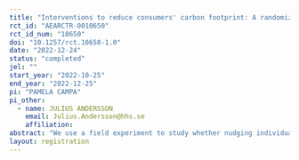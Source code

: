 ```yaml
---
title: "Interventions to reduce consumers' carbon footprint: A randomized evaluation"
rct_id: "AEARCTR-0010650"
rct_id_num: "10650"
doi: "10.1257/rct.10650-1.0"
date: "2022-12-24"
status: "completed"
jel: ""
start_year: "2022-10-25"
end_year: "2022-12-25"
pi: "PAMELA CAMPA"
pi_other:
  - name: JULIUS ANDERSSON
    email: Julius.Andersson@hhs.se
    affiliation: 
abstract: "We use a field experiment to study whether nudging individuals with information about the carbon footprint of their transport choices leads to behavioural changes. A random sample of bank-card owners who typically use private transport (e.g. cars) receives, over a period of two months, regular feedback on the carbon footprint of their transport choices, based on the observed card transactions. Another sample randomly chosen is additionally exposed to customized notifications that praise the use of public transport or propose sustainable alternatives to the use of private transport. We compare post-treatment transport-related expenditures between the two treatment groups and a control group that typically uses private transport but is not targeted with the intervention. Apps and services offering carbon calculators and carbon footprint feedback are proliferating, yet little is known about how effective they are at inducing behavioural changes and thus ultimately at helping address the climate crisis."
layout: registration
---
```


